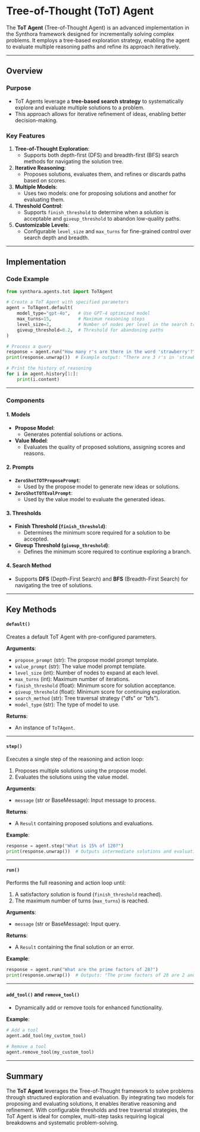 # Tree-of-Thought (ToT) Agent

The **ToT Agent** (Tree-of-Thought Agent) is an advanced implementation in the Synthora framework designed for incrementally solving complex problems. It employs a tree-based exploration strategy, enabling the agent to evaluate multiple reasoning paths and refine its approach iteratively.

---

## Overview

### Purpose
- ToT Agents leverage a **tree-based search strategy** to systematically explore and evaluate multiple solutions to a problem.
- This approach allows for iterative refinement of ideas, enabling better decision-making.

### Key Features
1. **Tree-of-Thought Exploration**:
   - Supports both depth-first (DFS) and breadth-first (BFS) search methods for navigating the solution tree.
2. **Iterative Reasoning**:
   - Proposes solutions, evaluates them, and refines or discards paths based on scores.
3. **Multiple Models**:
   - Uses two models: one for proposing solutions and another for evaluating them.
4. **Threshold Control**:
   - Supports `finish_threshold` to determine when a solution is acceptable and `giveup_threshold` to abandon low-quality paths.
5. **Customizable Levels**:
   - Configurable `level_size` and `max_turns` for fine-grained control over search depth and breadth.

---

## Implementation

### Code Example

```python
from synthora.agents.tot import ToTAgent

# Create a ToT Agent with specified parameters
agent = ToTAgent.default(
    model_type="gpt-4o",   # Use GPT-4 optimized model
    max_turns=15,          # Maximum reasoning steps
    level_size=2,          # Number of nodes per level in the search tree
    giveup_threshold=0.2,  # Threshold for abandoning paths
)

# Process a query
response = agent.run("How many r's are there in the word 'strawberry'?")
print(response.unwrap())  # Example output: "There are 3 r's in 'strawberry'."

# Print the history of reasoning
for i in agent.history[1:]:
    print(i.content)
```

---

### Components

#### 1. **Models**
- **Propose Model**:
  - Generates potential solutions or actions.
- **Value Model**:
  - Evaluates the quality of proposed solutions, assigning scores and reasons.

#### 2. **Prompts**
- **`ZeroShotTOTProposePrompt`**:
  - Used by the propose model to generate new ideas or solutions.
- **`ZeroShotTOTEvalPrompt`**:
  - Used by the value model to evaluate the generated ideas.

#### 3. **Thresholds**
- **Finish Threshold (`finish_threshold`)**:
  - Determines the minimum score required for a solution to be accepted.
- **Giveup Threshold (`giveup_threshold`)**:
  - Defines the minimum score required to continue exploring a branch.

#### 4. **Search Method**
- Supports **DFS** (Depth-First Search) and **BFS** (Breadth-First Search) for navigating the tree of solutions.

---

## Key Methods

#### `default()`
Creates a default ToT Agent with pre-configured parameters.

**Arguments**:
- `propose_prompt` (str): The propose model prompt template.
- `value_prompt` (str): The value model prompt template.
- `level_size` (int): Number of nodes to expand at each level.
- `max_turns` (int): Maximum number of iterations.
- `finish_threshold` (float): Minimum score for solution acceptance.
- `giveup_threshold` (float): Minimum score for continuing exploration.
- `search_method` (str): Tree traversal strategy ("dfs" or "bfs").
- `model_type` (str): The type of model to use.

**Returns**:
- An instance of `ToTAgent`.

---

#### `step()`
Executes a single step of the reasoning and action loop:
1. Proposes multiple solutions using the propose model.
2. Evaluates the solutions using the value model.

**Arguments**:
- `message` (str or BaseMessage): Input message to process.

**Returns**:
- A `Result` containing proposed solutions and evaluations.

**Example**:
```python
response = agent.step("What is 15% of 120?")
print(response.unwrap())  # Outputs intermediate solutions and evaluations.
```

---

#### `run()`
Performs the full reasoning and action loop until:
1. A satisfactory solution is found (`finish_threshold` reached).
2. The maximum number of turns (`max_turns`) is reached.

**Arguments**:
- `message` (str or BaseMessage): Input query.

**Returns**:
- A `Result` containing the final solution or an error.

**Example**:
```python
response = agent.run("What are the prime factors of 28?")
print(response.unwrap())  # Outputs: "The prime factors of 28 are 2 and 7."
```

---

#### `add_tool()` and `remove_tool()`
- Dynamically add or remove tools for enhanced functionality.

**Example**:
```python
# Add a tool
agent.add_tool(my_custom_tool)

# Remove a tool
agent.remove_tool(my_custom_tool)
```

---


## Summary

The **ToT Agent** leverages the Tree-of-Thought framework to solve problems through structured exploration and evaluation. By integrating two models for proposing and evaluating solutions, it enables iterative reasoning and refinement. With configurable thresholds and tree traversal strategies, the ToT Agent is ideal for complex, multi-step tasks requiring logical breakdowns and systematic problem-solving.